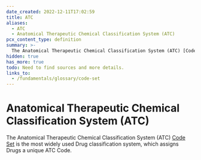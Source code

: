 ```yaml
---
date_created: 2022-12-11T17:02:59
title: ATC
aliases:
  - ATC
  - Anatomical Therapeutic Chemical Classification System (ATC)
pcx_content_type: definition
summary: >-
  The Anatomical Therapeutic Chemical Classification System (ATC) [Code Set](/fundamentals/glossary/code-set) is the most widely used Drug classification system, which assigns Drugs a unique ATC Code.
hidden: true
has_more: true
todo: Need to find sources and more details.
links_to:
  - /fundamentals/glossary/code-set
---
```


# Anatomical Therapeutic Chemical Classification System (ATC)

The Anatomical Therapeutic Chemical Classification System (ATC) [Code Set](/fundamentals/glossary/code-set) is the most widely used Drug classification system, which assigns Drugs a unique ATC Code.

